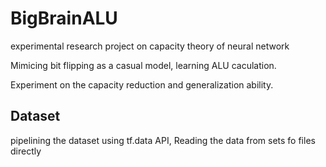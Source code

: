# BigBrainALU
experimental research project on capacity theory of neural network

Mimicing bit flipping as a casual model, learning ALU caculation.

Experiment on the capacity reduction and generalization ability.

## Dataset
pipelining the dataset using tf.data API, Reading the data from sets fo files directly 
